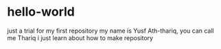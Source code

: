 # hello-world
just a trial for my first repository
my name is Yusf Ath-thariq, you can call me Thariq
i just learn about how to make repository
